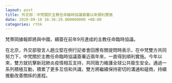 ```yaml
---
layout: post
title: 外交部：中梵關於主教任命臨時協議簽署以來順利實施
date: 2020-09-10 16:36:29.000000000 +08:00
categories: rthk
---
```


梵蒂岡據報即將與中國，續簽在前年9月達成的主教任命臨時協議。

在北京，外交部發言人趙立堅在例行記者會回應有關提問時表示，在中梵雙方共同努力下，中梵關於主教任命臨時協議簽署近兩年來，一直得到順利實施。今年以來，雙方就抗擊新冠肺炎疫情相互支持，共同致力維護全球公共衛生安全。通過一系列積極互動，積累了更多互信和共識，雙方將繼續保持密切的溝通和磋商，持續推動改善關係的進程。
